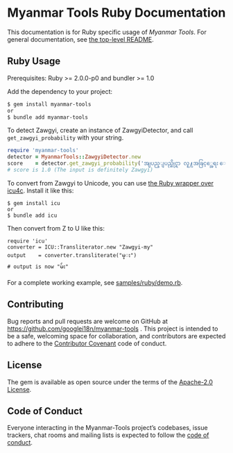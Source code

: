 # Myanmar Tools Ruby Documentation

This documentation is for Ruby specific usage of *Myanmar Tools*. For general documentation, see [the top-level README](../../README.md).

## Ruby Usage

Prerequisites: Ruby >= 2.0.0-p0 and bundler >= 1.0

Add the dependency to your project:

```bash
$ gem install myanmar-tools
or
$ bundle add myanmar-tools
```

To detect Zawgyi, create an instance of ZawgyiDetector, and call `get_zawgyi_probability` with your string.

```ruby
require 'myanmar-tools'
detector = MyanmarTools::ZawgyiDetector.new
score    = detector.get_zawgyi_probability('အျပည္ျပည္ဆိုင္ရာ လူ႔အခြင့္အေရး ေၾကညာစာတမ္း')
# score is 1.0 (The input is definitely Zawgyi)
```

To convert from Zawgyi to Unicode, you can use [the Ruby wrapper over icu4c](https://github.com/fantasticfears/icu4r).  Install it like this:

```
$ gem install icu
or
$ bundle add icu
```

Then convert from Z to U like this:

```
require 'icu'
converter = ICU::Transliterator.new "Zawgyi-my"
output    = converter.transliterate("မ္း")
# output is now "မ်း"
```

For a complete working example, see [samples/ruby/demo.rb](../../samples/ruby/demo.rb).

## Contributing

Bug reports and pull requests are welcome on GitHub at https://github.com/googlei18n/myanmar-tools . This project is intended to be a safe, welcoming space for collaboration, and contributors are expected to adhere to the [Contributor Covenant](http://contributor-covenant.org) code of conduct.

## License

The gem is available as open source under the terms of the [Apache-2.0 License](http://www.apache.org/licenses/LICENSE-2.0).

## Code of Conduct

Everyone interacting in the Myanmar-Tools project’s codebases, issue trackers, chat rooms and mailing lists is expected to follow the [code of conduct](https://github.com/[USERNAME]/zawgyidetector/blob/master/CODE_OF_CONDUCT.md).
